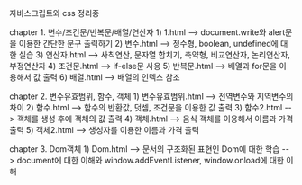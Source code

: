 자바스크립트와 css 정리중

chapter 1. 변수/조건문/반복문/배열/연산자
        1) 1.html --> document.write와 alert문을 이용한 간단한 문구 출력하기
        2) 변수.html --> 정수형, boolean, undefined에 대한 실습
        3) 연산자.html -->  사칙연산, 문자열 합치기, 축약형, 비교연산자, 논리연산자, 부정연산자
        4) 조건문.html --> if-else문 사용
        5) 반복문.html --> 배열과 for문을 이용해서 값 출력
        6) 배열.html --> 배열의 인덱스 참조
        
chapter 2. 변수유효범위, 함수, 객체
        1) 변수유효범위.html --> 전역변수와 지역변수의 차이
        2) 함수.html --> 함수의 반환값, 덧셈, 조건문을 이용한 값 출력
        3) 함수2.html --> 객체를 생성 후에 객체의 값 출력
        4) 객체.html --> 음식 객체를 이용해서 이름과 가격 출력
        5) 객체2.html --> 생성자를 이용한 이름과 가격 출력
        
chapter 3. Dom객체 
        1) Dom.html --> 문서의 구조화된 표현인 Dom에 대한 학습
                    --> document에 대한 이해와 window.addEventListener, window.onload에 대한 이해
